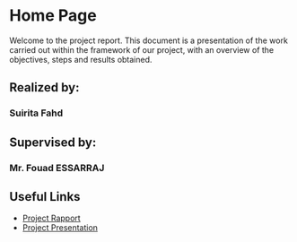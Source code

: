 # Home Page

Welcome to the project report. This document is a presentation of the work carried out within the framework of our project, with an overview of the objectives, steps and results obtained.

## Realized by:

### **Suirita Fahd**

## Supervised by:

### **Mr. Fouad ESSARRAJ**

## Useful Links

- [Project Rapport](./rapport/index.html)
- [Project Presentation](./presentation/index.html)
